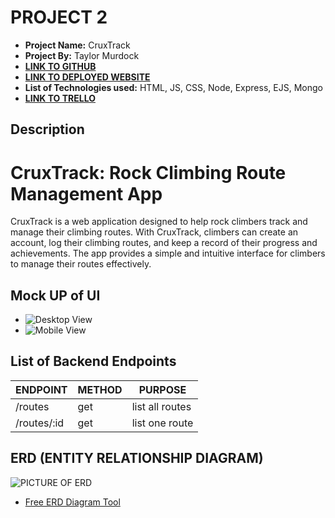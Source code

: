 # PROJECT 2

- **Project Name:** CruxTrack
- **Project By:** Taylor Murdock
- [**LINK TO GITHUB**](https://github.com/TaylorMurdock/CruxTrack)
- [**LINK TO DEPLOYED WEBSITE**](https://cruxtrack.onrender.com/)
- **List of Technologies used:** HTML, JS, CSS, Node, Express, EJS, Mongo
- [**LINK TO TRELLO**](https://trello.com/b/SCZ1IfD6/cruxtrack)

## Description

# CruxTrack: Rock Climbing Route Management App

CruxTrack is a web application designed to help rock climbers track and manage their climbing routes. With CruxTrack, climbers can create an account, log their climbing routes, and keep a record of their progress and achievements. The app provides a simple and intuitive interface for climbers to manage their routes effectively.

## Mock UP of UI

- ![Desktop View](https://imgur.com/SIAYTjY)
- ![Mobile View](http://imgur.com)

## List of Backend Endpoints

| ENDPOINT    | METHOD | PURPOSE         |
| ----------- | ------ | --------------- |
| /routes     | get    | list all routes |
| /routes/:id | get    | list one route  |

## ERD (ENTITY RELATIONSHIP DIAGRAM)

![PICTURE OF ERD](http://imgur.com)

- [Free ERD Diagram Tool](https://dbdiagram.io/home)